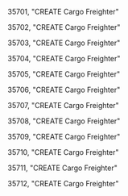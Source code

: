 ﻿35701, "CREATE Cargo Freighter"

35702, "CREATE Cargo Freighter"

35703, "CREATE Cargo Freighter"

35704, "CREATE Cargo Freighter"

35705, "CREATE Cargo Freighter"

35706, "CREATE Cargo Freighter"

35707, "CREATE Cargo Freighter"

35708, "CREATE Cargo Freighter"

35709, "CREATE Cargo Freighter"

35710, "CREATE Cargo Freighter"

35711, "CREATE Cargo Freighter"

35712, "CREATE Cargo Freighter"


